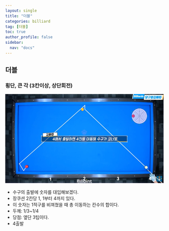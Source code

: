 ```yaml
---
layout: single
title: "더블"
categories: billiard
tag: [더블] 
toc: true
author_profile: false
sidebar:
  nav: "docs"
---
```


## 더블

### 횡단, 큰 각 (3칸이상, 상단회전)

[![더블_4출발](/images/더블_4출발.png)](/images/더블_4출발.png)
- 수구의 출발에 숫자를 대입해보겠다.
- 장쿠션 2칸당 1, 1부터 4까지 있다. 
- 이 숫자는 1적구를 비껴쳤을 때 총 이동하는 칸수의 합이다.
- 두께: 1/3~1/4
- 당점: 옆단 3팁이다.
- 4출발
